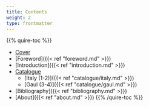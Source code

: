 ```yaml
---
title: Contents
weight: 2
type: frontmatter
---
```

{{% quire-toc %}}
- [Cover](/)
- [Foreword]({{< ref "foreword.md" >}})
- [Introduction]({{< ref "introduction.md" >}})
- [Catalogue](/catalogue/)
  - [Italy (1-2)]({{< ref "catalogue/italy.md" >}})
  - [Gaul (3-4)]({{< ref "catalogue/gaul.md" >}})
- [Bibliography]({{< ref "bibliography.md" >}})
- [About]({{< ref "about.md" >}})
{{% /quire-toc %}}
